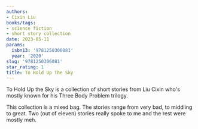 ```yaml
---
authors:
- Cixin Liu
books/tags:
- science fiction
- short story collection
date: 2023-05-11
params:
  isbn13: '9781250306081'
  year: '2020'
slug: '9781250306081'
star_rating: 1
title: To Hold Up The Sky
---
```


To Hold Up the Sky is a collection of short stories from Liu Cixin who's mostly known for his Three Body Problem trilogy.

This collection is a mixed bag. The stories range from very bad, to middling to great. Two (out of eleven) stories really spoke to me and the rest were mostly meh.

<!--more-->
